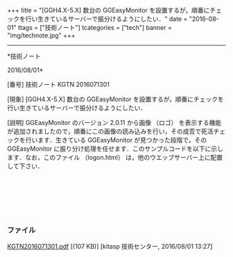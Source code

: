 ﻿+++
title = "[GGH4.X-5.X] 数台の GGEasyMonitor を設置するが，順番にチェックを行い生きているサーバーで振分けるようにしたい．"
date = "2016-08-01"
ttags = ["技術ノート"]
tcategories = ["tech"]
banner = "img/technote.jpg"
+++

-----------------------------------------------------------------------------------------------------------------------------

*技術ノート

2016/08/01*


[番号]
技術ノート KGTN 2016071301

[現象]
[GGH4.X-5.X] 数台の GGEasyMonitor
を設置するが，順番にチェックを行い生きているサーバーで振分けるようにしたい．

[説明]
GGEasyMonitor のバージョン 2.0.11 から画像 （ロゴ）
を表示する機能が追加されましたので，順番にこの画像の読み込みを行い，その成否で死活チェックを行います．生きている
GGEasyMonitor が見つかった段階で，その GGEasyMonitor
に振り分け処理を任せます．このサンプルコードを以下に示します．なお，このファイル
（logon.html） は，他のウエッブサーバー上に配置して下さい．

<!DOCTYPE html>

<html>
<head>
<meta content="text/html;shift_jis" http-equiv="Content-Type">
<title>Logon</title>
</head>
<body>
　　<!--- ステータス表示用 --->
<br><br><br>
<font size="+2">
<div id="status" align="center"></div>
</font>

　　<!--- 接続処理を行うスクリプト --->
<script language=javascript>
var iDebug = 0;
var iServer = 0;
var serverTab = new Array();
var objMsg = document.getElementById("status");

　　 serverTab[iServer++] = new serverInfo('192.168.102.99',491);
　　 serverTab[iServer++] = new serverInfo('192.168.102.88',491);
　　 serverTab[iServer++] = new serverInfo('192.168.102.89',491);
　　 findServer(0);

　　 // サーバー情報のクラス
　　 function serverInfo(addr,port) {
this.addr = addr;
this.port = port;
}

　　 // サーバー選択処理
　　 function findServer(iNext) {
var image;
var src;

　　 // 全てチェック済か？
if(iNext >= iServer) {
showMessage('アクセス可能なサーバーがありません！');
return;
}

　　 // イメージの読込みで死活チェック
image = new Image(0,0);

　　 // 成功時の処理
image.onload = function myOnLoad() {
var params = location.search;
var target = '';

　　 params = params.substring(1);
if(params.length == 0) {
params = 'dummy=dummy';
}
　　 target = 'http://' + serverTab[iNext].addr +
'/goglobal/logon.html'
+ '?host=' + serverTab[iNext].addr
+ '&port=' + serverTab[iNext].port
+ '&' + params;
　showMessage('振分けサーバー ' + serverTab[iNext].addr + '
にアクセス中です...');
　　 if(iDebug > 0) {
alert('Connect[' + (iNext+1) + ']: ' + target)
}
else {
　location.href = target;
}
};

　　 // 失敗時の処理
image.onerror = function myOnError() {
objMsg.textContent = '';
findServer(++iNext);
};

　　 // 画像の読込み
src = 'http://' + serverTab[iNext].addr + ':8089/logo.jpg';
showMessage('振分けサーバー ' + serverTab[iNext].addr + '
を確認中です...');
image.src = src;
}

　　 // メッセージ表示
function showMessage(msg) {
objMsg.innerHTML = msg;
}
</script>
</body>
</html>


### ファイル

 
 


[KGTN2016071301.pdf](http://techreport.kitasp.net/attachments/download/2817/KGTN2016071301.pdf)
 [(107 KB)] [kitasp 技術センター, 2016/08/01
13:27]


 


 

